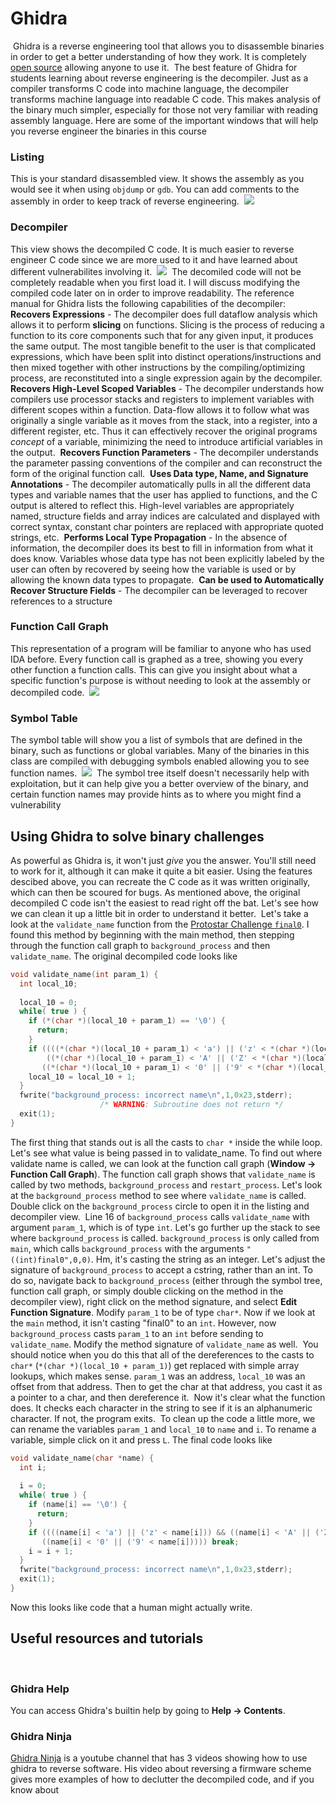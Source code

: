 # Ghidra
​
Ghidra is a reverse engineering tool that allows you to disassemble binaries in order to get a better understanding of how they work. It is completely [open source](https://github.com/nationalsecurityagency/ghidra) allowing anyone to use it.
​
The best feature of Ghidra for students learning about reverse engineering is the decompiler. Just as a compiler transforms C code into machine language, the decompiler transforms machine language into readable C code. This makes analysis of the binary much simpler, especially for those not very familiar with reading assembly language. Here are some of the important windows that will help you reverse engineer the binaries in this course
​
### Listing
This is your standard disassembled view. It shows the assembly as you would see it when using `objdump` or `gdb`. You can add comments to the assembly in order to keep track of reverse engineering.
​
![](assets/listing.png)
​
### Decompiler
This view shows the decompiled C code. It is much easier to reverse engineer C code since we are more used to it and have learned about different vulnerabilites involving it.
​
![](assets/decompiler.png)
​
The decomiled code will not be completely readable when you first load it. I will discuss modifying the compiled code later on in order to improve readability. The reference manual for Ghidra lists the following capabilities of the decompiler:
​
**Recovers Expressions** - The decompiler does full dataflow analysis which allows it to perform **slicing** on functions. Slicing is the process of reducing a function to its core components such that for any given input, it produces the same output. The most tangible benefit to the user is that complicated expressions, which have been split into distinct operations/instructions and then mixed together with other instructions by the compiling/optimizing process, are reconstituted into a single expression again by the decompiler.
​
**Recovers High-Level Scoped Variables** -  The decompiler understands how compilers use processor stacks and registers to implement variables with different scopes within a function. Data-flow allows it to follow what was originally a single variable as it moves from the stack, into a register, into a different register, etc. Thus it can effectively recover the original programs *concept* of a variable, minimizing the need to introduce artificial variables in the output.
​
**Recovers Function Parameters** - The decompiler understands the parameter passing conventions of the compiler and can reconstruct the form of the original function call.
​
**Uses Data type, Name, and Signature Annotations** -  The decompiler automatically pulls in all the different data types and variable names that the user has applied to functions, and the C output is altered to reflect this. High-level variables are appropriately named, structure fields and array indices are calculated and displayed with correct syntax, constant char pointers are replaced with appropriate quoted strings, etc.
​
**Performs Local Type Propagation** - In the absence of information, the decompiler does its best to fill in information from what it does know. Variables whose data type has not been explicitly labeled by the user can often by recovered by seeing how the variable is used or by allowing the known data types to propagate.
​
**Can be used to Automatically Recover Structure Fields** - The decompiler can be leveraged to recover references to a structure
​
### Function Call Graph
This representation of a program will be familiar to anyone who has used IDA before. Every function call is graphed as a tree, showing you every other function a function calls. This can give you insight about what a specific function's purpose is without needing to look at the assembly or decompiled code.
​
![](assets/functioncallgraph.png)
​
### Symbol Table
The symbol table will show you a list of symbols that are defined in the binary, such as functions or global variables. Many of the binaries in this class are compiled with debugging symbols enabled allowing you to see function names.
​
![](assets/symboltable.png)
​
The symbol tree itself doesn't necessarily help with exploitation, but it can help give you a better overview of the binary, and certain function names may provide hints as to where you might find a vulnerability
​
## Using Ghidra to solve binary challenges
As powerful as Ghidra is, it won't just *give* you the answer. You'll still need to work for it, although it can make it quite a bit easier. Using the features descibed above, you can recreate the C code as it was written originally, which can then be scoured for bugs. As mentioned above, the original decompiled C code isn't the easiest to read right off the bat. Let's see how we can clean it up a little bit in order to understand it better.
​
Let's take a look at the `validate_name` function from the [Protostar Challenge `final0`](https://github.com/xXKingRalphXx/Protostar-Binaries/blob/master/final0). I found this method by beginning with the main method, then stepping through the function call graph to `background_process` and then `validate_name`. 
The original decompiled code looks like
```c
void validate_name(int param_1) {
  int local_10;
  
  local_10 = 0;
  while( true ) {
    if (*(char *)(local_10 + param_1) == '\0') {
      return;
    }
    if ((((*(char *)(local_10 + param_1) < 'a') || ('z' < *(char *)(local_10 + param_1))) &&
        ((*(char *)(local_10 + param_1) < 'A' || ('Z' < *(char *)(local_10 + param_1))))) &&
       ((*(char *)(local_10 + param_1) < '0' || ('9' < *(char *)(local_10 + param_1))))) break;
    local_10 = local_10 + 1;
  }
  fwrite("background_process: incorrect name\n",1,0x23,stderr);
                    /* WARNING: Subroutine does not return */
  exit(1);
}
```
The first thing that stands out is all the casts to  `char *` inside the while loop. Let's see what value is being passed in to validate_name. To find out where validate name is called, we can look at the function call graph (**Window -> Function Call Graph**). The function call graph shows that `validate_name` is called by two methods, `background_process` and `restart_process`. Let's look at the `background_process` method to see where `validate_name` is called. Double click on the `background_process` circle to open it in the listing and decompiler view. 
​
Line 16 of `background_process` calls `validate_name` with argument `param_1`, which is of type `int`. Let's go further up the stack to see where `background_process` is called. `background_process` is only called from `main`, which calls `background_process` with the arguments `"((int)final0",0,0)`. Hm, it's casting the string as an integer. Let's adjust the signature of `background_process` to accept a cstring, rather than an int. To do so, navigate back to `background_process` (either through the symbol tree, function call graph, or simply double clicking on the method in the decompiler view), right click on the method signature, and select **Edit Function Signature**. Modify `param_1` to be of type `char*`. Now if we look at the `main` method, it isn't casting "final0" to an `int`. However, now `background_process` casts `param_1` to an `int` before sending to `validate_name`. Modify the method signature of `validate_name` as well. 
​
You should notice when you do this that all of the dereferences to the casts to `char*` (`*(char *)(local_10 + param_1)`) get replaced with simple array lookups, which makes sense. `param_1` was an address, `local_10` was an offset from that address. Then to get the char at that address, you cast it as a pointer to a char, and then dereference it. 
​
Now it's clear what the function does. It checks each character in the string to see if it is an alphanumeric character. If not, the program exits.
​
To clean up the code a little more, we can rename the variables `param_1` and `local_10` to `name` and `i`. To rename a variable, simple click on it and press `L`. The final code looks like 
​
```c
void validate_name(char *name) {
  int i;
  
  i = 0;
  while( true ) {
    if (name[i] == '\0') {
      return;
    }
    if ((((name[i] < 'a') || ('z' < name[i])) && ((name[i] < 'A' || ('Z' < name[i])))) &&
       ((name[i] < '0' || ('9' < name[i])))) break;
    i = i + 1;
  }
  fwrite("background_process: incorrect name\n",1,0x23,stderr);
  exit(1);
}
```
Now this looks like code that a human might actually write. 
​
## Useful resources and tutorials
​
### Ghidra Help
You can access Ghidra's builtin help by going to **Help -> Contents**. 
​
### Ghidra Ninja
[Ghidra Ninja](https://www.youtube.com/channel/UC3S8vxwRfqLBdIhgRlDRVzw) is a youtube channel that has 3 videos showing how to use ghidra to reverse software. His video about reversing a firmware scheme gives more examples of how to declutter the decompiled code, and if you know about 
